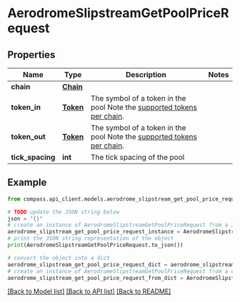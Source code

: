 # AerodromeSlipstreamGetPoolPriceRequest


## Properties

Name | Type | Description | Notes
------------ | ------------- | ------------- | -------------
**chain** | [**Chain**](Chain.md) |  | 
**token_in** | [**Token**](Token.md) | The symbol of a token in the pool Note the [supported tokens per chain](/#/#token-table). | 
**token_out** | [**Token**](Token.md) | The symbol of a token in the pool Note the [supported tokens per chain](/#/#token-table). | 
**tick_spacing** | **int** | The tick spacing of the pool | 

## Example

```python
from compass.api_client.models.aerodrome_slipstream_get_pool_price_request import AerodromeSlipstreamGetPoolPriceRequest

# TODO update the JSON string below
json = "{}"
# create an instance of AerodromeSlipstreamGetPoolPriceRequest from a JSON string
aerodrome_slipstream_get_pool_price_request_instance = AerodromeSlipstreamGetPoolPriceRequest.from_json(json)
# print the JSON string representation of the object
print(AerodromeSlipstreamGetPoolPriceRequest.to_json())

# convert the object into a dict
aerodrome_slipstream_get_pool_price_request_dict = aerodrome_slipstream_get_pool_price_request_instance.to_dict()
# create an instance of AerodromeSlipstreamGetPoolPriceRequest from a dict
aerodrome_slipstream_get_pool_price_request_from_dict = AerodromeSlipstreamGetPoolPriceRequest.from_dict(aerodrome_slipstream_get_pool_price_request_dict)
```
[[Back to Model list]](../README.md#documentation-for-models) [[Back to API list]](../README.md#documentation-for-api-endpoints) [[Back to README]](../README.md)


